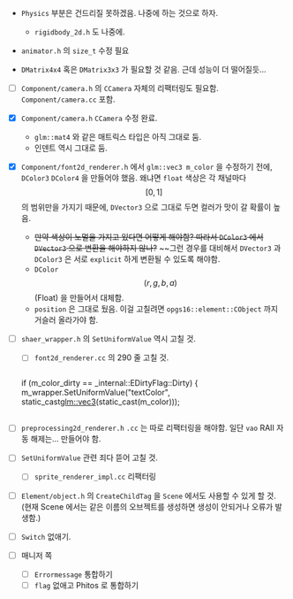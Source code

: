 * `Physics` 부분은 건드리질 못하겠음. 나중에 하는 것으로 하자.

  * `rigidbody_2d.h` 도 나중에.

* `animator.h` 의 `size_t` 수정 필요

* `DMatrix4x4` 혹은 `DMatrix3x3` 가 필요할 것 같음. 근데 성능이 더 떨어질듯...

* [ ] `Component/camera.h` 의 `CCamera` 자체의 리팩터링도 필요함.
  `Component/camera.cc` 포함.

* [x] `Component/camera.h` `CCamera` 수정 완료.
  * `glm::mat4` 와 같은 매트릭스 타입은 아직 그대로 둠.
  * 인덴트 역시 그대로 둠.

* [x] `Component/font2d_renderer.h` 에서 `glm::vec3 m_color` 을 수정하기 전에, `DColor3` `DColor4` 을 만들어야 했음. 왜냐면 `float` 색상은 각 채널마다 $$ [0, 1] $$ 의 범위만을 가지기 때문에, `DVector3` 으로 그대로 두면 컬러가 맛이 갈 확률이 높음.
  * ~~만약 색상이 노멀을 가지고 있다면 어떻게 해야함? 따라서 `DColor3` 에서 `DVector3` 으로 변환을 해야하지 않나?~~
    ~~그런 경우를 대비해서 `DVector3` 과 `DColor3` 은 서로 `explicit` 하게 변환될 수 있도록 해야함.
  * `DColor` $$ (r, g, b, a) $$ (Float) 을 만들어서 대체함.
  * `position` 은 그대로 뒀음. 이걸 고칠려면 `opgs16::element::CObject` 까지 거슬러 올라가야 함.

* [ ] `shaer_wrapper.h` 의 `SetUniformValue` 역시 고칠 것.

  * [ ] `font2d_renderer.cc` 의 290 줄 고칠 것.

    ``` c++
  if (m_color_dirty == _internal::EDirtyFlag::Dirty) {
    m_wrapper.SetUniformValue("textColor",
      static_cast<glm::vec3>(static_cast<DVector3>(m_color)));
    ```

* [ ] `preprocessing2d_renderer.h` `.cc` 는 따로 리팩터링을 해야함. 
  일단 `vao` RAII 자동 해제는... 만들어야 함.

* [ ] `SetUniformValue` 관련 죄다 뜯어 고칠 것.

  * [ ] `sprite_renderer_impl.cc` 리팩터링

* [ ] `Element/object.h` 의 `CreateChildTag` 을 `Scene` 에서도 사용할 수 있게 할 것. (현재 Scene 에서는 같은 이름의 오브젝트를 생성하면 생성이 안되거나 오류가 발생함.)

* [ ] `Switch` 없애기.

* [ ] 매니저 쪽

  * [ ] `Errormessage` 통합하기
  * [ ] `flag` 없애고 Phitos 로 통합하기
